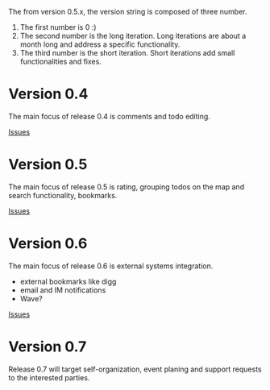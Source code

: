 The from version 0.5.x, the version string is composed of three number.
  1. The first number is 0 :)
  1. The second number is the long iteration. Long iterations are about a month long and address a specific functionality.
  1. The third number is the short iteration. Short iterations add small functionalities and fixes.

# Version 0.4 #

The main focus of release 0.4 is comments and todo editing.

[Issues](http://code.google.com/p/todomap/issues/list?can=1&q=label:Milestone-0.4&colspec=ID+Type+Status+Priority+Milestone+Owner+Summary&cells=tiles)

# Version 0.5 #

The main focus of release 0.5 is rating, grouping todos on the map and search functionality, bookmarks.

[Issues](http://code.google.com/p/todomap/issues/list?can=1&q=label:Milestone-0.5&colspec=ID+Type+Status+Priority+Milestone+Owner+Summary&cells=tiles)


# Version 0.6 #

The main focus of release 0.6 is external systems integration.
  * external bookmarks like digg
  * email and IM notifications
  * Wave?

[Issues](http://code.google.com/p/todomap/issues/list?can=1&q=label:Milestone-0.6&colspec=ID+Type+Status+Priority+Milestone+Owner+Summary&cells=tiles)


# Version 0.7 #

Release 0.7 will target self-organization, event planing and support requests to the interested parties.